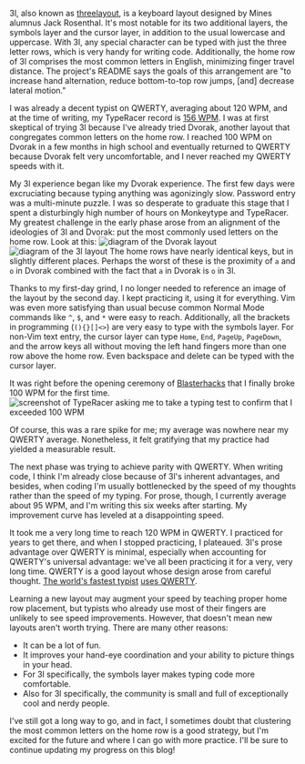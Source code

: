 3l, also known as [threelayout](https://github.com/jackrosenthal/threelayout), is a keyboard layout designed by Mines alumnus Jack Rosenthal. It's most notable for its two additional layers, the symbols layer and the cursor layer, in addition to the usual lowercase and uppercase. With 3l, any special character can be typed with just the three letter rows, which is very handy for writing code. Additionally, the home row of 3l comprises the most common letters in English, minimizing finger travel distance. The project's README says the goals of this arrangement are "to increase hand alternation, reduce bottom-to-top row jumps, [and] decrease lateral motion."

I was already a decent typist on QWERTY, averaging about 120 WPM, and at the time of writing, my TypeRacer record is [156 WPM](https://data.typeracer.com/pit/result?id=|tr:nonoesimposible|355). I was at first skeptical of trying 3l because I've already tried Dvorak, another layout that congregates common letters on the home row. I reached 100 WPM on Dvorak in a few months in high school and eventually returned to QWERTY because Dvorak felt very uncomfortable, and I never reached my QWERTY speeds with it.

My 3l experience began like my Dvorak experience. The first few days were excruciating because typing anything was agonizingly slow. Password entry was a multi-minute puzzle. I was so desperate to graduate this stage that I spent a disturbingly high number of hours on Monkeytype and TypeRacer. My greatest challenge in the early phase arose from an alignment of the ideologies of 3l and Dvorak: put the most commonly used letters on the home row. Look at this:
![diagram of the Dvorak layout](dvorak.svg)
![diagram of the 3l layout](standard_three.png "Dvorak is on top; 3l is on the bottom.")
The home rows have nearly identical keys, but in slightly different places. Perhaps the worst of these is the proximity of `a` and `o` in Dvorak combined with the fact that `a` in Dvorak is `o` in 3l.

Thanks to my first-day grind, I no longer needed to reference an image of the layout by the second day. I kept practicing it, using it for everything. Vim was even more satisfying than usual becuse common Normal Mode commands like `^`, `$`, and `*` were easy to reach. Additionally, all the brackets in programming (`(){}[]<>`) are very easy to type with the symbols layer. For non-Vim text entry, the cursor layer can type `Home`, `End`, `PageUp`, `PageDown`, and the arrow keys all without moving the left hand fingers more than one row above the home row. Even backspace and delete can be typed with the cursor layer.

It was right before the opening ceremony of [Blasterhacks](/blog/blasterhacks-2024) that I finally broke 100 WPM for the first time.
![screenshot of TypeRacer asking me to take a typing test to confirm that I exceeded 100 WPM](breaking_100wpm.png "Finally, the big milestone!")

Of course, this was a rare spike for me; my average was nowhere near my QWERTY average. Nonetheless, it felt gratifying that my practice had yielded a measurable result.

The next phase was trying to achieve parity with QWERTY. When writing code, I think I'm already close because of 3l's inherent advantages, and besides, when coding I'm usually bottlenecked by the speed of my thoughts rather than the speed of my typing. For prose, though, I currently average about 95 WPM, and I'm writing this six weeks after starting. My improvement curve has leveled at a disappointing speed.

It took me a very long time to reach 120 WPM in QWERTY. I practiced for years to get there, and when I stopped practicing, I plateaued. 3l's prose advantage over QWERTY is minimal, especially when accounting for QWERTY's universal advantage: we've all been practicing it for a very, very long time. QWERTY is a good layout whose design arose from careful thought. [The world's fastest typist](https://blog.typeracer.com/2023/08/21/whos-the-fastest-typer-in-the-world-meet-the-newly-crowned-worlds-fastest-typist-of-2023-by-typingstats-joshu-from-california-united-states/) [uses QWERTY](https://www.youtube.com/@joshua728/videos).

Learning a new layout may augment your speed by teaching proper home row placement, but typists who already use most of their fingers are unlikely to see speed improvements. However, that doesn't mean new layouts aren't worth trying. There are many other reasons:
* It can be a lot of fun.
* It improves your hand-eye coordination and your ability to picture things in your head.
* For 3l specifically, the symbols layer makes typing code more comfortable.
* Also for 3l specifically, the community is small and full of exceptionally cool and nerdy people.

I've still got a long way to go, and in fact, I sometimes doubt that clustering the most common letters on the home row is a good strategy, but I'm excited for the future and where I can go with more practice. I'll be sure to continue updating my progress on this blog!
